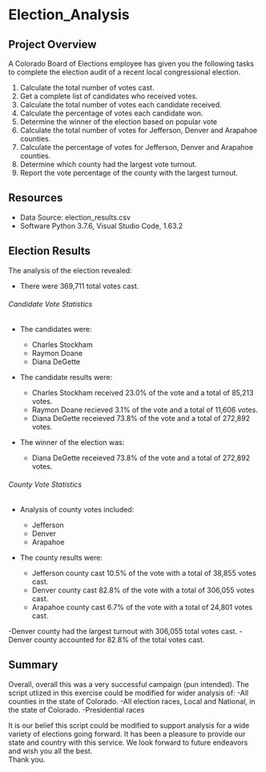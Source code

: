 # Election_Analysis

## Project Overview
A Colorado Board of Elections employee has given you the following tasks to complete the election audit of a recent local congressional election.
  
  1. Calculate the total number of votes cast.
  2. Get a complete list of candidates who received votes.
  3. Calculate the total number of votes each candidate received.
  4. Calculate the percentage of votes each candidate won.
  5. Determine the winner of the election based on popular vote
  6. Calculate the total number of votes for Jefferson, Denver and Arapahoe counties.
  7. Calculate the percentage of votes for Jefferson, Denver and Arapahoe counties.
  8. Determine which county had the largest vote turnout.
  9. Report the vote percentage of the county with the largest turnout.

## Resources
- Data Source: election_results.csv
- Software Python 3.7.6, Visual Studio Code, 1.63.2

## Election Results
The analysis of the election revealed:

- There were 369,711 total votes cast.

###### Candidate Vote Statistics
- The candidates were:
  - Charles Stockham
  - Raymon Doane
  - Diana DeGette
- The candidate results were:
  - Charles Stockham received 23.0% of the vote and a total of 85,213 votes.
  - Raymon Doane recieved 3.1% of the vote and a total of 11,606 votes.
  - Diana DeGette receieved 73.8% of the vote and a total of 272,892 votes.
  
- The winner of the election was:
  - Diana DeGette receieved 73.8% of the vote and a total of 272,892 votes.

###### County Vote Statistics
- Analysis of county votes included:
  - Jefferson
  - Denver
  - Arapahoe
 
- The county results were:
  - Jefferson county cast 10.5% of the vote with a total of 38,855 votes cast.
  - Denver county cast 82.8% of the vote with a total of 306,055 votes cast.
  - Arapahoe county cast 6.7% of the vote with a total of 24,801 votes cast.

-Denver county had the largest turnout with 306,055 total votes cast.
-Denver county accounted for 82.8% of the total votes cast.  

## Summary

Overall, overall this was a very successful campaign (pun intended).  The script utlized in this exercise could be modified for wider analysis of:
  -All counties in the state of Colorado.
  -All election races, Local and National, in the state of Colorado.
  -Presidential races
 
 It is our belief this script could be modified to support analysis for a wide variety of elections going forward.  It has been a pleasure to provide our state and country with this service.  We look forward to future endeavors and wish you all the best.  
Thank you.











